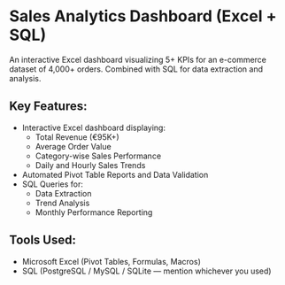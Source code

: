 # Sales Analytics Dashboard (Excel + SQL)

An interactive Excel dashboard visualizing 5+ KPIs for an e-commerce dataset of 4,000+ orders. Combined with SQL for data extraction and analysis.

##  Key Features:
- Interactive Excel dashboard displaying:
  - Total Revenue (€95K+)
  - Average Order Value
  - Category-wise Sales Performance
  - Daily and Hourly Sales Trends
- Automated Pivot Table Reports and Data Validation
- SQL Queries for:
  - Data Extraction
  - Trend Analysis
  - Monthly Performance Reporting

##  Tools Used:
- Microsoft Excel (Pivot Tables, Formulas, Macros)
- SQL (PostgreSQL / MySQL / SQLite — mention whichever you used)


